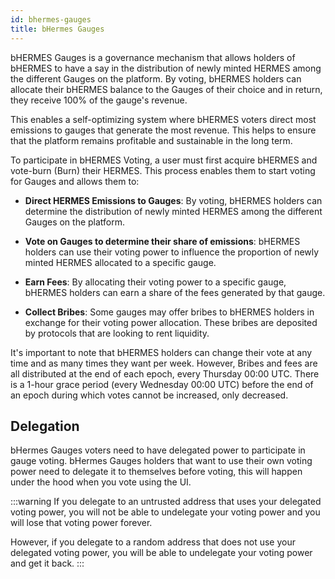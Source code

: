 ```yaml
---
id: bhermes-gauges
title: bHermes Gauges
---
```


bHERMES Gauges is a governance mechanism that allows holders of bHERMES to have a say in the distribution of newly minted HERMES among the different Gauges on the platform. By voting, bHERMES holders can allocate their bHERMES balance to the Gauges of their choice and in return, they receive 100% of the gauge's revenue.

This enables a self-optimizing system where bHERMES voters direct most emissions to gauges that generate the most revenue. This helps to ensure that the platform remains profitable and sustainable in the long term.

To participate in bHERMES Voting, a user must first acquire bHERMES and vote-burn (Burn) their HERMES. This process enables them to start voting for Gauges and allows them to:

- **Direct HERMES Emissions to Gauges**: By voting, bHERMES holders can determine the distribution of newly minted HERMES among the different Gauges on the platform.

- **Vote on Gauges to determine their share of emissions**: bHERMES holders can use their voting power to influence the proportion of newly minted HERMES allocated to a specific gauge.

- **Earn Fees**: By allocating their voting power to a specific gauge, bHERMES holders can earn a share of the fees generated by that gauge.

- **Collect Bribes**: Some gauges may offer bribes to bHERMES holders in exchange for their voting power allocation. These bribes are deposited by protocols that are looking to rent liquidity.

It's important to note that bHERMES holders can change their vote at any time and as many times they want per week. However, Bribes and fees are all distributed at the end of each epoch, every Thursday 00:00 UTC. There is a 1-hour grace period (every Wednesday 00:00 UTC) before the end of an epoch during which votes cannot be increased, only decreased.

## Delegation

bHermes Gauges voters need to have delegated power to participate in gauge voting. bHermes Gauges holders that want to use their own voting power need to delegate it to themselves before voting, this will happen under the hood when you vote using the UI. 

:::warning
If you delegate to an untrusted address that uses your delegated voting power, you will not be able to undelegate your voting power and you will lose that voting power forever. 

However, if you delegate to a random address that does not use your delegated voting power, you will be able to undelegate your voting power and get it back.
:::